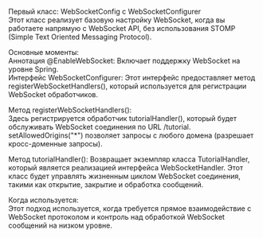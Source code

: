 Первый класс: WebSocketConfig с WebSocketConfigurer
<br>Этот класс реализует базовую настройку WebSocket, когда вы работаете напрямую с WebSocket API, без использования STOMP (Simple Text Oriented Messaging Protocol).

Основные моменты:
<br>Аннотация @EnableWebSocket: Включает поддержку WebSocket на уровне Spring.
<br>Интерфейс WebSocketConfigurer: Этот интерфейс предоставляет метод registerWebSocketHandlers(), который используется для регистрации WebSocket обработчиков.

Метод registerWebSocketHandlers():
<br>Здесь регистрируется обработчик tutorialHandler(), который будет обслуживать WebSocket соединения по URL /tutorial.
<br>setAllowedOrigins("*") позволяет запросы с любого домена (разрешает кросс-доменные запросы).

Метод tutorialHandler(): Возвращает экземпляр класса TutorialHandler, который является реализацией интерфейса WebSocketHandler. Этот класс будет управлять жизненным циклом WebSocket соединения, такими как открытие, закрытие и обработка сообщений.

Когда используется:
<br>Этот подход используется, когда требуется прямое взаимодействие с WebSocket протоколом и контроль над обработкой WebSocket сообщений на низком уровне.
